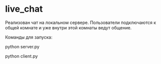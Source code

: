 # live_chat
Реализован чат на локальном сервере. Пользователи подключаются к общей комнате и уже внутри этой комнаты ведут общение.
 
 Команды для запуска:
 
 python server.py
 
 python client.py
 
